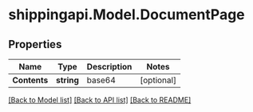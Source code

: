 
# shippingapi.Model.DocumentPage

## Properties

Name | Type | Description | Notes
------------ | ------------- | ------------- | -------------
**Contents** | **string** | base64 | [optional] 

[[Back to Model list]](../README.md#documentation-for-models)
[[Back to API list]](../README.md#documentation-for-api-endpoints)
[[Back to README]](../README.md)

